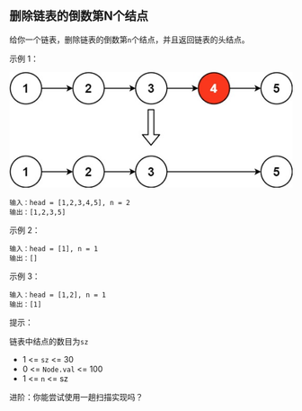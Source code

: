 ## 删除链表的倒数第N个结点

给你一个链表，删除链表的倒数第`n`个结点，并且返回链表的头结点。

示例 1：

![](../images/19.remove-nth-node-from-end-of-list.png)

```
输入：head = [1,2,3,4,5], n = 2
输出：[1,2,3,5]
```
示例 2：
```
输入：head = [1], n = 1
输出：[]
```
示例 3：
```
输入：head = [1,2], n = 1
输出：[1]
```

提示：

链表中结点的数目为`sz`
* 1 <= `sz` <= 30
* 0 <= `Node.val` <= 100
* 1 <= `n` <= sz

进阶：你能尝试使用一趟扫描实现吗？
